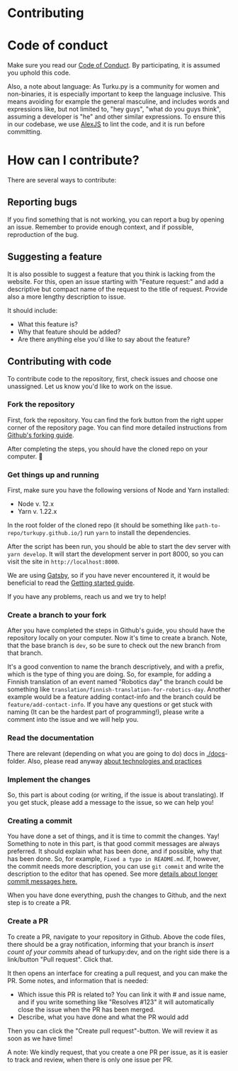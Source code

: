 # Contributing

# Code of conduct

Make sure you read our [Code of Conduct](./CODE_OF_CONDUCT.md). By participating, it is assumed you uphold this code. 

Also, a note about language: As Turku.py is a community for women and non-binaries, it is especially important to keep the language inclusive. This means avoiding for example the general masculine, and includes words and expressions like, but not limited to, "hey guys", "what do you guys think", assuming a developer is "he" and other similar expressions. To ensure this in our codebase, we use [AlexJS](https://alexjs.com) to lint the code, and it is run before committing. 

# How can I contribute?

There are several ways to contribute:

## Reporting bugs

If you find something that is not working, you can report a bug by opening an issue. Remember to provide enough context, and if possible, reproduction of the bug. 

## Suggesting a feature 

It is also possible to suggest a feature that you think is lacking from the website. For this, open an issue starting with "Feature request:" and add a descriptive but compact name of the request to the title of request. Provide also a more lengthy description to issue.

It should include:
- What this feature is?
- Why that feature should be added?
- Are there anything else you'd like to say about the feature?

## Contributing with code

To contribute code to the repository, first, check issues and choose one unassigned. Let us know you'd like to work on the issue. 

### Fork the repository

First, fork the repository. You can find the fork button from the right upper corner of the repository page. You can find more detailed instructions from [Github's forking guide](https://docs.github.com/en/free-pro-team@latest/github/getting-started-with-github/fork-a-repo).

After completing the steps, you should have the cloned repo on your computer. :tada:

### Get things up and running

First, make sure you have the following versions of Node and Yarn installed:

- Node v. 12.x
- Yarn v. 1.22.x

In the root folder of the cloned repo (it should be something like `path-to-repo/turkupy.github.io/`) run `yarn` to install the dependencies. 

After the script has been run, you should be able to start the dev server with `yarn develop`. It will start the development server in port 8000, so you can visit the site in `http://localhost:8000`.

We are using [Gatsby](https://gatsbyjs.com), so if you have never encountered it, it would be beneficial to read the [Getting started guide](https://www.gatsbyjs.com/docs/). 

If you have any problems, reach us and we try to help!

### Create a branch to your fork

After you have completed the steps in Github's guide, you should have the repository locally on your computer. Now it's time to create a branch. Note, that the base branch is `dev`, so be sure to check out the new branch from that branch.

It's a good convention to name the branch descriptively, and with a prefix, which is the type of thing you are doing. So, for example, for adding a Finnish translation of an event named "Robotics day" the branch could be something like `translation/finnish-translation-for-robotics-day`. Another example would be a feature adding contact-info and the branch could be `feature/add-contact-info`. If you have any questions or get stuck with naming (It can be the hardest part of programming!), please write a comment into the issue and we will help you.

### Read the documentation

There are relevant (depending on what you are going to do) docs in [./docs](./docs)-folder. Also, please read anyway [about technologies and practices](./docs/technologies-and-practices.md)

### Implement the changes

So, this part is about coding (or writing, if the issue is about translating). If you get stuck, please add a message to the issue, so we can help you!

### Creating a commit

You have done a set of things, and it is time to commit the changes. Yay! Something to note in this part, is that good commit messages are always preferred. It should explain what has been done, and if possible, why that has been done. So, for example, `Fixed a typo in README.md`. If, however, the commit needs more description, you can use `git commit` and write the description to the editor that has opened. See more [details about longer commit messages here.](https://medium.com/@haydar_ai/learning-how-to-git-creating-a-longer-commit-message-16ca32746c3a)

When you have done everything, push the changes to Github, and the next step is to create a PR.


### Create a PR

To create a PR, navigate to your repository in Github. Above the code files, there should be a gray notification, informing that your branch is *insert count of your commits* ahead of turkupy:dev, and on the right side there is a link/button "Pull request". Click that. 

It then opens an interface for creating a pull request, and you can make the PR. Some notes, and information that is needed:

- Which issue this PR is related to? You can link it with # and issue name, and if you write something like "Resolves #123" it will automatically close the issue when the PR has been merged.
- Describe, what you have done and what the PR would add

Then you can click the "Create pull request"-button. We will review it as soon as we have time!

A note: We kindly request, that you create a one PR per issue, as it is easier to track and review, when there is only one issue per PR.